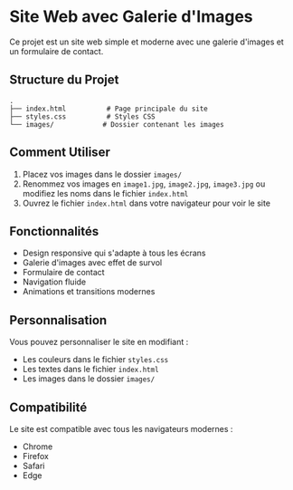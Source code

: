 # Site Web avec Galerie d'Images

Ce projet est un site web simple et moderne avec une galerie d'images et un formulaire de contact.

## Structure du Projet

```
.
├── index.html          # Page principale du site
├── styles.css          # Styles CSS
└── images/            # Dossier contenant les images
```

## Comment Utiliser

1. Placez vos images dans le dossier `images/`
2. Renommez vos images en `image1.jpg`, `image2.jpg`, `image3.jpg` ou modifiez les noms dans le fichier `index.html`
3. Ouvrez le fichier `index.html` dans votre navigateur pour voir le site

## Fonctionnalités

- Design responsive qui s'adapte à tous les écrans
- Galerie d'images avec effet de survol
- Formulaire de contact
- Navigation fluide
- Animations et transitions modernes

## Personnalisation

Vous pouvez personnaliser le site en modifiant :
- Les couleurs dans le fichier `styles.css`
- Les textes dans le fichier `index.html`
- Les images dans le dossier `images/`

## Compatibilité

Le site est compatible avec tous les navigateurs modernes :
- Chrome
- Firefox
- Safari
- Edge 